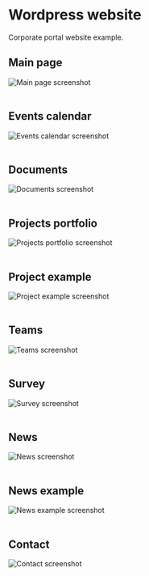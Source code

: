 # Wordpress website
Corporate portal website example.
## Main page
![Main page screenshot](https://github.com/KarolinaLewinska/Wordpress-website/blob/main/Site%20screenshots/learnit-main-page.png) <br><br>
## Events calendar
![Events calendar screenshot](https://github.com/KarolinaLewinska/Wordpress-website/blob/main/Site%20screenshots/learnit-events.png) <br><br>
## Documents
![Documents screenshot](https://github.com/KarolinaLewinska/Wordpress-website/blob/main/Site%20screenshots/learnit-documents.png) <br><br>
## Projects portfolio
![Projects portfolio screenshot](https://github.com/KarolinaLewinska/Wordpress-website/blob/main/Site%20screenshots/learnit-portfolio.png) <br><br>
## Project example
![Project example screenshot](https://github.com/KarolinaLewinska/Wordpress-website/blob/main/Site%20screenshots/learnit-portfolio-project.png) <br><br>
## Teams
![Teams screenshot](https://github.com/KarolinaLewinska/Wordpress-website/blob/main/Site%20screenshots/learnit-teams.png) <br><br>
## Survey
![Survey screenshot](https://github.com/KarolinaLewinska/Wordpress-website/blob/main/Site%20screenshots/learnit-survey.png) <br><br>
## News
![News screenshot](https://github.com/KarolinaLewinska/Wordpress-website/blob/main/Site%20screenshots/learnit-news.png) <br><br>
## News example
![News example screenshot](https://github.com/KarolinaLewinska/Wordpress-website/blob/main/Site%20screenshots/learnit-news-example.png) <br><br>
## Contact
![Contact screenshot](https://github.com/KarolinaLewinska/Wordpress-website/blob/main/Site%20screenshots/learnit-contact.png) <br><br>
